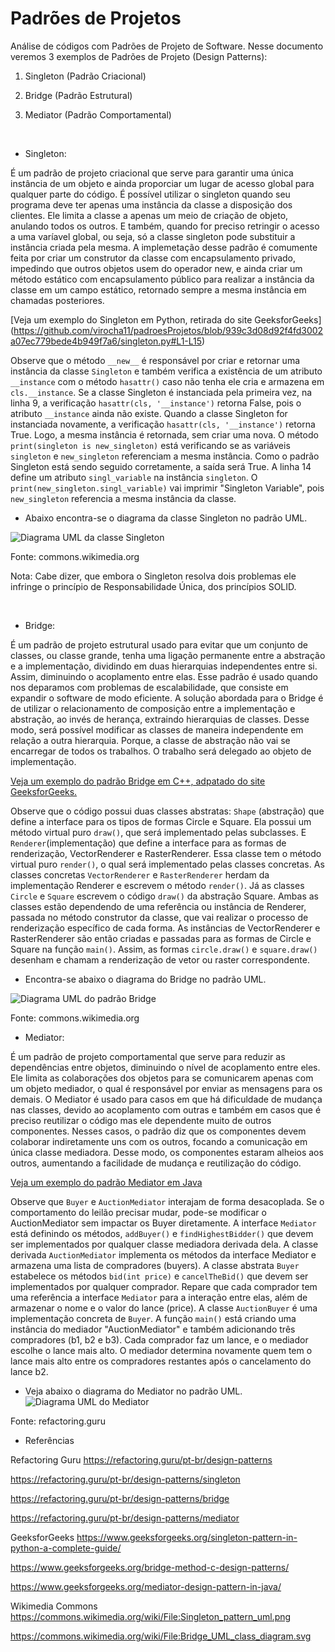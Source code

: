 # Padrões de Projetos

Análise de códigos com Padrões de Projeto de Software. Nesse documento veremos 3 exemplos de Padrões de Projeto (Design Patterns):

1. Singleton (Padrão Criacional)

2. Bridge (Padrão Estrutural)

3. Mediator (Padrão Comportamental)
<br/>

- Singleton:

É um padrão de projeto criacional que serve para garantir uma única instância de um objeto e ainda proporciar um lugar de acesso global para qualquer parte do código. É possível utilizar o singleton quando seu programa deve ter apenas uma instância da classe a disposição dos clientes. Ele limita a classe a apenas um meio de criação de objeto, anulando todos os outros. E também, quando for preciso retringir o acesso a uma varíavel global, ou seja, só a classe singleton pode substituir a instância criada pela mesma. A implemetação desse padrão é comumente feita por criar um construtor da classe com encapsulamento privado, impedindo que outros objetos usem do operador new, e ainda criar um método estático com encapsulamento público para realizar a instância da classe em um campo estático, retornado sempre a mesma instância em chamadas posteriores. 

[Veja um exemplo do Singleton em Python, retirada do site GeeksforGeeks] (https://github.com/virocha11/padroesProjetos/blob/939c3d08d92f4fd3002a07ec779bede4b949f7a6/singleton.py#L1-L15)

  Observe que o método `__new__` é responsável por criar e retornar uma instância da classe `Singleton` e também verifica a existência de um atributo `__instance` com o método `hasattr()` caso não tenha ele cria e armazena em `cls.__instance`. 
Se a classe Singleton é instanciada pela primeira vez, na linha 9, a verificação `hasattr(cls, '__instance')` retorna False, pois o atributo `__instance` ainda não existe. Quando a classe Singleton for instanciada novamente, a verificação `hasattr(cls, '__instance')` retorna True. Logo, a mesma instância é retornada, sem criar uma nova. O método `print(singleton is new_singleton)` está verificando se as variáveis `singleton` e  `new_singleton` referenciam a mesma instância. Como o padrão Singleton está sendo seguido corretamente, a saída será True.
A linha 14 define um atributo `singl_variable` na instância `singleton`. O `print(new_singleton.singl_variable)` vai imprimir "Singleton Variable", pois `new_singleton` referencia a mesma instância da classe.

- Abaixo encontra-se o diagrama da classe Singleton no padrão UML.

![Diagrama UML da classe Singleton](https://upload.wikimedia.org/wikipedia/commons/d/dc/Singleton_pattern_uml.png)

Fonte: commons.wikimedia.org

Nota: Cabe dizer, que embora o Singleton resolva dois problemas ele infringe o princípio de Responsabilidade Única, dos princípios SOLID.

<br/>

- Bridge:

É um padrão de projeto estrutural usado para evitar que um conjunto de classes, ou classe grande, tenha uma ligação permanente entre a abstração e a implementação, dividindo em duas hierarquias independentes entre si. Assim, diminuindo o acoplamento entre elas. Esse padrão é usado quando nos deparamos com problemas de escalabilidade, que consiste em expandir o software de modo eficiente. A solução abordada para o Bridge é de utilizar o relacionamento de composição entre a implementação e abstração, ao invés de herança, extraindo hierarquias de classes. Desse modo, será possível modificar as classes de maneira independente em relação a outra hierarquia. Porque, a classe de abstração não vai se encarregar de todos os trabalhos. O trabalho será delegado ao objeto de implementação.

[Veja um exemplo do padrão Bridge em C++, adpatado do site GeeksforGeeks.](https://github.com/virocha11/padroesProjetos/blob/d30ea64774d48fed801ad01d2c8a0ab85423e47e/bridge.cpp#L1-L82)

  Observe que o código possui duas classes abstratas: `Shape` (abstração) que define a interface para os tipos de formas Circle e Square. Ela possui um método virtual puro `draw()`, que será implementado pelas subclasses. E `Renderer`(implementação) que define a interface para as formas de renderização, VectorRenderer e RasterRenderer. Essa classe tem o método virtual puro `render()`, o qual será implementado pelas classes concretas.
As classes concretas `VectorRenderer` e `RasterRenderer` herdam da implementação Renderer e escrevem o método `render()`. Já as classes `Circle` e `Square` escrevem o código `draw()` da abstração Square. Ambas as classes estão dependendo de uma referência ou instância de Renderer, passada no método construtor da classe, que vai realizar o processo de renderização específico de cada forma. 
As instâncias de VectorRenderer e RasterRenderer são então criadas e passadas para as formas de Circle e Square na função `main()`. Assim, as formas `circle.draw()` e `square.draw()` desenham e chamam a renderização de vetor ou raster correspondente.

- Encontra-se abaixo o diagrama do Bridge no padrão UML.

![Diagrama UML do padrão Bridge](https://upload.wikimedia.org/wikipedia/commons/c/cf/Bridge_UML_class_diagram.svg)

Fonte: commons.wikimedia.org
<br/>

- Mediator:

É um padrão de projeto comportamental que serve para reduzir as dependências entre objetos, diminuindo o nível de acoplamento entre eles. Ele limita as colaborações dos objetos para se comunicarem apenas com um objeto mediador, o qual é responsável por enviar as mensagens para os demais. O Mediator é usado para casos em que há dificuldade de mudança nas classes, devido ao acoplamento com outras e também em casos que é preciso reutilizar o código mas ele dependente muito de outros componentes. Nesses casos, o padrão diz que os componentes devem colaborar indiretamente uns com os outros, focando a comunicação em única classe mediadora. Desse modo, os componentes estaram alheios aos outros, aumentando a facilidade de mudança e reutilização do código.

[Veja um exemplo do padrão Mediator em Java]()

  Observe que `Buyer` e `AuctionMediator` interajam de forma desacoplada. Se o comportamento do leilão precisar mudar, pode-se modificar o AuctionMediator sem impactar os Buyer diretamente. 
A interface `Mediator` está definindo os métodos, `addBuyer()` e `findHighestBidder()` que devem ser implementados por qualquer classe mediadora derivada dela. A classe derivada `AuctionMediator` implementa os métodos da interface Mediator e armazena uma lista de compradores (buyers). 
A classe abstrata `Buyer` estabelece os métodos `bid(int price)` e `cancelTheBid()` que devem ser implementados por qualquer comprador. Repare que cada comprador tem uma referência a interface `Mediator` para a interação entre elas, além de armazenar o nome e o valor do lance (price). A classe `AuctionBuyer` é uma implementação concreta de `Buyer`.
A função `main()` está criando uma instância do mediador "AuctionMediator" e também adicionando três compradores (b1, b2 e b3). Cada comprador faz um lance, e o mediador escolhe o lance mais alto. O mediador determina novamente quem tem o lance mais alto entre os compradores restantes após o cancelamento do lance b2.


- Veja abaixo o diagrama do Mediator no padrão UML. 
![Diagrama UML do Mediator](https://refactoring.guru/images/patterns/diagrams/mediator/structure-indexed-2x.png)

Fonte: refactoring.guru
<br/>
- Referências

Refactoring Guru
https://refactoring.guru/pt-br/design-patterns

https://refactoring.guru/pt-br/design-patterns/singleton

https://refactoring.guru/pt-br/design-patterns/bridge

https://refactoring.guru/pt-br/design-patterns/mediator

GeeksforGeeks 
https://www.geeksforgeeks.org/singleton-pattern-in-python-a-complete-guide/

https://www.geeksforgeeks.org/bridge-method-c-design-patterns/

https://www.geeksforgeeks.org/mediator-design-pattern-in-java/

Wikimedia Commons
https://commons.wikimedia.org/wiki/File:Singleton_pattern_uml.png

https://commons.wikimedia.org/wiki/File:Bridge_UML_class_diagram.svg

